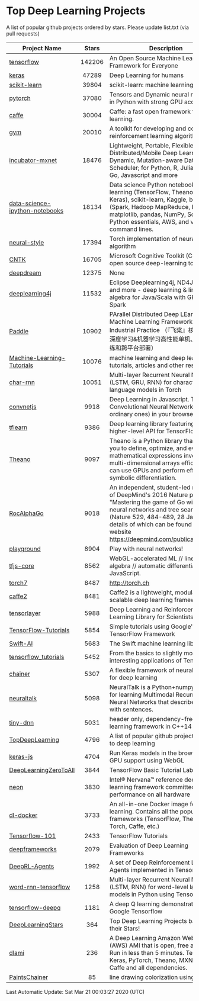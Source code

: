 # Top Deep Learning Projects
A list of popular github projects ordered by stars.
Please update list.txt (via pull requests)

|Project Name| Stars | Description |
| ---------- |:-----:| ----------- |
| [tensorflow](https://github.com/tensorflow/tensorflow) | 142206 | An Open Source Machine Learning Framework for Everyone |
| [keras](https://github.com/keras-team/keras) | 47289 | Deep Learning for humans |
| [scikit-learn](https://github.com/scikit-learn/scikit-learn) | 39804 | scikit-learn: machine learning in Python |
| [pytorch](https://github.com/pytorch/pytorch) | 37080 | Tensors and Dynamic neural networks in Python with strong GPU acceleration |
| [caffe](https://github.com/BVLC/caffe) | 30004 | Caffe: a fast open framework for deep learning. |
| [gym](https://github.com/openai/gym) | 20010 | A toolkit for developing and comparing reinforcement learning algorithms. |
| [incubator-mxnet](https://github.com/apache/incubator-mxnet) | 18476 | Lightweight, Portable, Flexible Distributed/Mobile Deep Learning with Dynamic, Mutation-aware Dataflow Dep Scheduler; for Python, R, Julia, Scala, Go, Javascript and more |
| [data-science-ipython-notebooks](https://github.com/donnemartin/data-science-ipython-notebooks) | 18134 | Data science Python notebooks: Deep learning (TensorFlow, Theano, Caffe, Keras), scikit-learn, Kaggle, big data (Spark, Hadoop MapReduce, HDFS), matplotlib, pandas, NumPy, SciPy, Python essentials, AWS, and various command lines. |
| [neural-style](https://github.com/jcjohnson/neural-style) | 17394 | Torch implementation of neural style algorithm |
| [CNTK](https://github.com/microsoft/CNTK) | 16705 | Microsoft Cognitive Toolkit (CNTK), an open source deep-learning toolkit |
| [deepdream](https://github.com/google/deepdream) | 12375 | None |
| [deeplearning4j](https://github.com/eclipse/deeplearning4j) | 11532 | Eclipse Deeplearning4j, ND4J, DataVec and more - deep learning & linear algebra for Java/Scala with GPUs + Spark |
| [Paddle](https://github.com/PaddlePaddle/Paddle) | 10902 | PArallel Distributed Deep LEarning: Machine Learning Framework from Industrial Practice （『飞桨』核心框架，深度学习&机器学习高性能单机、分布式训练和跨平台部署） |
| [Machine-Learning-Tutorials](https://github.com/ujjwalkarn/Machine-Learning-Tutorials) | 10076 | machine learning and deep learning tutorials, articles and other resources  |
| [char-rnn](https://github.com/karpathy/char-rnn) | 10051 | Multi-layer Recurrent Neural Networks (LSTM, GRU, RNN) for character-level language models in Torch |
| [convnetjs](https://github.com/karpathy/convnetjs) | 9918 | Deep Learning in Javascript. Train Convolutional Neural Networks (or ordinary ones) in your browser. |
| [tflearn](https://github.com/tflearn/tflearn) | 9386 | Deep learning library featuring a higher-level API for TensorFlow. |
| [Theano](https://github.com/Theano/Theano) | 9097 | Theano is a Python library that allows you to define, optimize, and evaluate mathematical expressions involving multi-dimensional arrays efficiently. It can use GPUs and perform efficient symbolic differentiation. |
| [RocAlphaGo](https://github.com/Rochester-NRT/RocAlphaGo) | 9018 | An independent, student-led replication of DeepMind's 2016 Nature publication, "Mastering the game of Go with deep neural networks and tree search" (Nature 529, 484-489, 28 Jan 2016), details of which can be found on their website https://deepmind.com/publications.html. |
| [playground](https://github.com/tensorflow/playground) | 8904 | Play with neural networks! |
| [tfjs-core](https://github.com/tensorflow/tfjs-core) | 8562 | WebGL-accelerated ML // linear algebra // automatic differentiation for JavaScript. |
| [torch7](https://github.com/torch/torch7) | 8487 | http://torch.ch |
| [caffe2](https://github.com/facebookarchive/caffe2) | 8481 | Caffe2 is a lightweight, modular, and scalable deep learning framework. |
| [tensorlayer](https://github.com/tensorlayer/tensorlayer) | 5988 | Deep Learning and Reinforcement Learning Library for Scientists 🔥 |
| [TensorFlow-Tutorials](https://github.com/nlintz/TensorFlow-Tutorials) | 5854 | Simple tutorials using Google's TensorFlow Framework |
| [Swift-AI](https://github.com/Swift-AI/Swift-AI) | 5683 | The Swift machine learning library. |
| [tensorflow_tutorials](https://github.com/pkmital/tensorflow_tutorials) | 5452 | From the basics to slightly more interesting applications of Tensorflow |
| [chainer](https://github.com/chainer/chainer) | 5307 | A flexible framework of neural networks for deep learning |
| [neuraltalk](https://github.com/karpathy/neuraltalk) | 5098 | NeuralTalk is a Python+numpy project for learning Multimodal Recurrent Neural Networks that describe images with sentences. |
| [tiny-dnn](https://github.com/tiny-dnn/tiny-dnn) | 5031 | header only, dependency-free deep learning framework in C++14 |
| [TopDeepLearning](https://github.com/aymericdamien/TopDeepLearning) | 4796 | A list of popular github projects related to deep learning |
| [keras-js](https://github.com/transcranial/keras-js) | 4704 | Run Keras models in the browser, with GPU support using WebGL |
| [DeepLearningZeroToAll](https://github.com/hunkim/DeepLearningZeroToAll) | 3844 | TensorFlow Basic Tutorial Labs |
| [neon](https://github.com/NervanaSystems/neon) | 3830 | Intel® Nervana™ reference deep learning framework committed to best performance on all hardware |
| [dl-docker](https://github.com/floydhub/dl-docker) | 3733 | An all-in-one Docker image for deep learning. Contains all the popular DL frameworks (TensorFlow, Theano, Torch, Caffe, etc.) |
| [Tensorflow-101](https://github.com/sjchoi86/Tensorflow-101) | 2433 | TensorFlow Tutorials |
| [deepframeworks](https://github.com/zer0n/deepframeworks) | 2079 | Evaluation of Deep Learning Frameworks |
| [DeepRL-Agents](https://github.com/awjuliani/DeepRL-Agents) | 1992 | A set of Deep Reinforcement Learning Agents implemented in Tensorflow. |
| [word-rnn-tensorflow](https://github.com/hunkim/word-rnn-tensorflow) | 1258 | Multi-layer Recurrent Neural Networks (LSTM, RNN) for word-level language models in Python using TensorFlow. |
| [tensorflow-deepq](https://github.com/siemanko/tensorflow-deepq) | 1181 | A deep Q learning demonstration using Google Tensorflow |
| [DeepLearningStars](https://github.com/hunkim/DeepLearningStars) | 364 | Top Deep Learning Projects based on their Stars! |
| [dlami](https://github.com/ritchieng/dlami) | 236 | A Deep Learning Amazon Web Service (AWS) AMI that is open, free and works. Run in less than 5 minutes. TensorFlow, Keras, PyTorch, Theano, MXNet, CNTK, Caffe and all dependencies. |
| [PaintsChainer](https://github.com/taizan/PaintsChainer) | 85 | line drawing colorization using chainer |

Last Automatic Update: Sat Mar 21 00:03:27 2020 (UTC)
